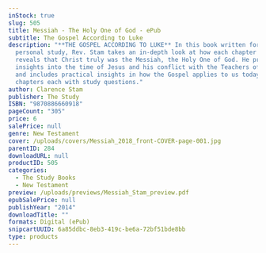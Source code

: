 ```yaml
---
inStock: true
slug: 505
title: Messiah - The Holy One of God - ePub
subtitle: The Gospel According to Luke
description: "**THE GOSPEL ACCORDING TO LUKE** In this book written for group or
  personal study, Rev. Stam takes an in-depth look at how each chapter of Luke
  reveals that Christ truly was the Messiah, the Holy One of God. He provides
  insights into the time of Jesus and his conflict with the Teachers of the Law
  and includes practical insights in how the Gospel applies to us today. 24
  chapters each with study questions."
author: Clarence Stam
publisher: The Study
ISBN: "9870886660918"
pageCount: "305"
price: 6
salePrice: null
genre: New Testament
cover: /uploads/covers/Messiah_2018_front-COVER-page-001.jpg
parentID: 284
downloadURL: null
productID: 505
categories:
  - The Study Books
  - New Testament
preview: /uploads/previews/Messiah_Stam_preview.pdf
epubSalePrice: null
publishYear: "2014"
downloadTitle: ""
formats: Digital (ePub)
snipcartUUID: 6a85ddbc-8eb3-419c-be6a-72bf51bde8bb
type: products
---
```

